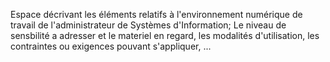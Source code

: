 Espace décrivant les éléments relatifs à l'environnement numérique de travail de l'administrateur de Systèmes d'Information; 
Le niveau de sensbilité a adresser et le materiel en regard, les modalités d'utilisation, les contraintes ou exigences pouvant s'appliquer, ...
